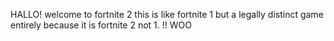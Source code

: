 HALLO! welcome to fortnite 2 this is like fortnite 1 but a legally distinct game entirely because it is fortnite 2 not 1. !! WOO
